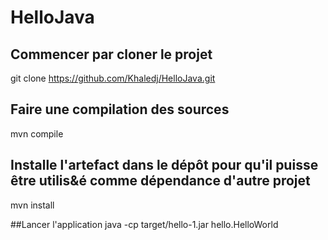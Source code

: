 # HelloJava

## Commencer par cloner le projet
git clone https://github.com/Khaledj/HelloJava.git

## Faire une compilation des sources
mvn compile

## Installe l'artefact dans le dépôt pour qu'il puisse être utilis&é comme dépendance d'autre projet
mvn install

##Lancer l'application 
java -cp target/hello-1.jar hello.HelloWorld

